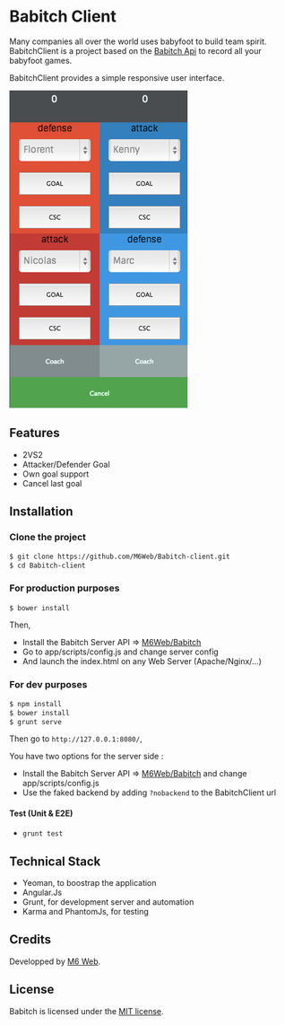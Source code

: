 # Babitch Client

Many companies all over the world uses babyfoot to build team spirit. BabitchClient is a project based on the [Babitch Api](https://github.com/M6Web/Babitch) to record all your babyfoot games.

BabitchClient provides a simple responsive user interface.

![Babitch Screenshot](screenshot.png)

## Features 

* 2VS2 
* Attacker/Defender Goal 
* Own goal support
* Cancel last goal

## Installation

### Clone the project

```
$ git clone https://github.com/M6Web/Babitch-client.git
$ cd Babitch-client
```

### For production purposes
```
$ bower install
```
Then,

* Install the Babitch Server API => [M6Web/Babitch](https://github.com/M6Web/Babitch)
* Go to app/scripts/config.js and change server config
* And launch the index.html on any Web Server (Apache/Nginx/...)

### For dev purposes 
```
$ npm install
$ bower install
$ grunt serve
```
Then go to `http://127.0.0.1:8080/`,

You have two options for the server side :

* Install the Babitch Server API => [M6Web/Babitch](https://github.com/M6Web/Babitch) and change app/scripts/config.js
* Use the faked backend by adding `?nobackend` to the BabitchClient url

#### Test (Unit & E2E)

* `grunt test`
 
## Technical Stack

* Yeoman, to boostrap the application
* Angular.Js
* Grunt, for development server and automation
* Karma and PhantomJs, for testing

## Credits

Developped by [M6 Web](http://tech.m6web.fr/).  

## License

Babitch is licensed under the [MIT license](LICENSE).

